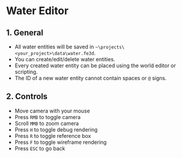 # Water Editor

## 1. General

- All water entities will be saved in `~\projects\<your_project>\data\water.fe3d`.
- You can create/edit/delete water entities.
- Every created water entity can be placed using the world editor or scripting.
- The ID of a new water entity cannot contain spaces or `@` signs.

## 2. Controls

- Move camera with your mouse
- Press `RMB` to toggle camera
- Scroll `MMB` to zoom camera
- Press `H` to toggle debug rendering
- Press `R` to toggle reference box
- Press `F` to toggle wireframe rendering
- Press `ESC` to go back
